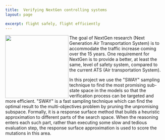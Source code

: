 ```yaml
---
title:  Verifying NextGen controlling systems
layout: page

excerpt: flight safely, flight efficiently
---
```

     
<img align=left width=200
 src="{{site.url}}/img/flight.png"> 
     
The goal of NextGen research (Next Generation Air Transportation System) is to accommodate the traffic increase coming over the 15 years. One requirement for NextGen is to provide a better, at least the same, level of safety system, compared to the current ATS (Air transportation System). 

In this project we use the "SWAY" sampling technique to find the most promising sub-state space in the models so that the verification process can be targeted and more efficient. "SWAY" is a fast sampling technique which can find the optimal result to the multi-objectives problem by pruning the unpromising subspace. Formally, it is a response surface method that builds a heuristic approximation to different parts of the search space. When the reasoning enters each such part, rather than executing some slow and tedious evaluation step, the response surface approximation is used to score the mutations in this area.